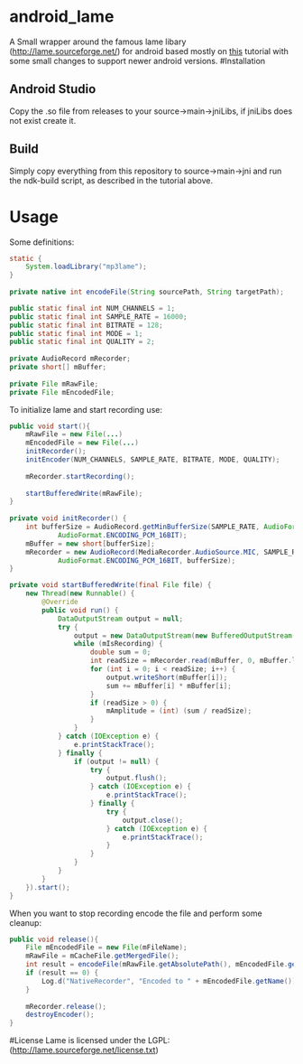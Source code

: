 # android_lame
A Small wrapper around the famous lame libary (http://lame.sourceforge.net/) for android based mostly on [this](http://developer.samsung.com/technical-doc/view.do;jsessionid=hlCGVWCRy8pwjsY5f4P8KLzPmr6fCZNvQhxGndXwRLTywbJT7vWX!404960129?v=T000000090) tutorial with some small changes to support newer android versions. 
#Installation
## Android Studio
Copy the .so file from releases to your source->main->jniLibs, if jniLibs does not exist create it.
## Build
Simply copy everything from this repository to source->main->jni and run the ndk-build script, as described in the tutorial above.
# Usage
Some definitions:
```java
static {
    System.loadLibrary("mp3lame");
}
    
private native int encodeFile(String sourcePath, String targetPath);

public static final int NUM_CHANNELS = 1;
public static final int SAMPLE_RATE = 16000;
public static final int BITRATE = 128;
public static final int MODE = 1;
public static final int QUALITY = 2;
    
private AudioRecord mRecorder;
private short[] mBuffer;
    
private File mRawFile;
private File mEncodedFile;
```
To initialize lame and start recording use:
```java
public void start(){
    mRawFile = new File(...)
    mEncodedFile = new File(...)
    initRecorder();
    initEncoder(NUM_CHANNELS, SAMPLE_RATE, BITRATE, MODE, QUALITY);
        
    mRecorder.startRecording();
        
    startBufferedWrite(mRawFile);
}
        
private void initRecorder() {
    int bufferSize = AudioRecord.getMinBufferSize(SAMPLE_RATE, AudioFormat.CHANNEL_IN_MONO,
            AudioFormat.ENCODING_PCM_16BIT);
    mBuffer = new short[bufferSize];
    mRecorder = new AudioRecord(MediaRecorder.AudioSource.MIC, SAMPLE_RATE, AudioFormat.CHANNEL_IN_MONO,
            AudioFormat.ENCODING_PCM_16BIT, bufferSize);
}

private void startBufferedWrite(final File file) {
    new Thread(new Runnable() {
        @Override
        public void run() {
            DataOutputStream output = null;
            try {
                output = new DataOutputStream(new BufferedOutputStream(new FileOutputStream(file)));
                while (mIsRecording) {
                    double sum = 0;
                    int readSize = mRecorder.read(mBuffer, 0, mBuffer.length);
                    for (int i = 0; i < readSize; i++) {
                        output.writeShort(mBuffer[i]);
                        sum += mBuffer[i] * mBuffer[i];
                    }
                    if (readSize > 0) {
                        mAmplitude = (int) (sum / readSize);
                    }
                }
            } catch (IOException e) {
                e.printStackTrace();
            } finally {
                if (output != null) {
                    try {
                        output.flush();
                    } catch (IOException e) {
                        e.printStackTrace();
                    } finally {
                        try {
                            output.close();
                        } catch (IOException e) {
                            e.printStackTrace();
                        }
                    }
                }
            }
        }
    }).start();
}
```
When you want to stop recording encode the file and perform some cleanup:
```java
public void release(){
    File mEncodedFile = new File(mFileName);
    mRawFile = mCacheFile.getMergedFile();
    int result = encodeFile(mRawFile.getAbsolutePath(), mEncodedFile.getAbsolutePath());
    if (result == 0) {
        Log.d("NativeRecorder", "Encoded to " + mEncodedFile.getName());
    }
        
    mRecorder.release();
    destroyEncoder();
}
```
#License
Lame is licensed under the LGPL: (http://lame.sourceforge.net/license.txt)
